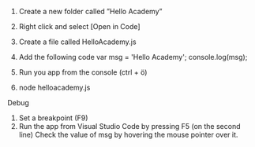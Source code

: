 1. Create a new folder called ”Hello Academy”
2. Right click and select [Open in Code]
3. Create a file called HelloAcademy.js
4. Add the following code
var msg = 'Hello Academy';
console.log(msg);

5. Run you app from the console (ctrl + ö) 
6. node helloacademy.js

Debug
1. Set a breakpoint (F9)
2. Run the app from Visual Studio Code by pressing F5 (on the second line)
Check the value of msg by hovering the mouse pointer over it.